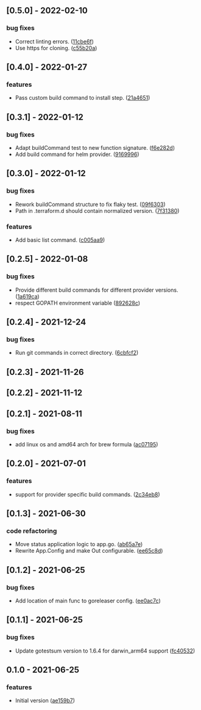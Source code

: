 
<a name="0.5.0"></a>
## [0.5.0] - 2022-02-10
### bug fixes
- Correct linting errors. ([11cbe6f](https://github.com/kreuzwerker/m1-terraform-provider-helper/commit/11cbe6ff29ab2c56fd800e743a02f60a69da5fe3))
- Use https for cloning. ([c55b20a](https://github.com/kreuzwerker/m1-terraform-provider-helper/commit/c55b20aa2b03edb986bd200c4f58e84b3065f0b3))


<a name="0.4.0"></a>
## [0.4.0] - 2022-01-27
### features
- Pass custom build command to install step. ([21a4651](https://github.com/kreuzwerker/m1-terraform-provider-helper/commit/21a46511541c24ecea0c2d3bb9d7b9916b41a8a9))


<a name="0.3.1"></a>
## [0.3.1] - 2022-01-12
### bug fixes
- Adapt buildCommand test to new function signature. ([f6e282d](https://github.com/kreuzwerker/m1-terraform-provider-helper/commit/f6e282dc6258f31cc5343035201993dd249c8920))
- Add build command for helm provider. ([9169996](https://github.com/kreuzwerker/m1-terraform-provider-helper/commit/91699965f1c01d68109edfa9a2fdbc48c6f4f9d3))


<a name="0.3.0"></a>
## [0.3.0] - 2022-01-12
### bug fixes
- Rework buildCommand structure to fix flaky test. ([09f6303](https://github.com/kreuzwerker/m1-terraform-provider-helper/commit/09f63039b501319d48a8c8765254735f6e2e4f1e))
- Path in .terraform.d should contain normalized version. ([7f31380](https://github.com/kreuzwerker/m1-terraform-provider-helper/commit/7f3138028e17f081c7d454291e31d81507af6461))

### features
- Add basic list command. ([c005aa9](https://github.com/kreuzwerker/m1-terraform-provider-helper/commit/c005aa90a2eb9c3aa44ce02c0e03756cc0c11a5b))


<a name="0.2.5"></a>
## [0.2.5] - 2022-01-08
### bug fixes
- Provide different build commands for different provider versions. ([1a619ca](https://github.com/kreuzwerker/m1-terraform-provider-helper/commit/1a619caa969e6909e87d07749c112ee866c1bbf3))
- respect GOPATH environment variable ([892628c](https://github.com/kreuzwerker/m1-terraform-provider-helper/commit/892628cd3e8aed66fc1a3142ce15687d53f798a6))


<a name="0.2.4"></a>
## [0.2.4] - 2021-12-24
### bug fixes
- Run git commands in correct directory. ([6cbfcf2](https://github.com/kreuzwerker/m1-terraform-provider-helper/commit/6cbfcf23d386c61841d760f040abbfc44b91b9b7))


<a name="0.2.3"></a>
## [0.2.3] - 2021-11-26

<a name="0.2.2"></a>
## [0.2.2] - 2021-11-12

<a name="0.2.1"></a>
## [0.2.1] - 2021-08-11
### bug fixes
- add linux os and amd64 arch for brew formula ([ac07195](https://github.com/kreuzwerker/m1-terraform-provider-helper/commit/ac0719515d3cd66d6585c7aa5c74d7416fc0d88c))


<a name="0.2.0"></a>
## [0.2.0] - 2021-07-01
### features
- support for provider specific build commands. ([2c34eb8](https://github.com/kreuzwerker/m1-terraform-provider-helper/commit/2c34eb86756d5c2208258e0cadabf273bd64cba5))


<a name="0.1.3"></a>
## [0.1.3] - 2021-06-30
### code refactoring
- Move status application logic to app.go. ([ab65a7e](https://github.com/kreuzwerker/m1-terraform-provider-helper/commit/ab65a7e2a9f8a0c977dc3a2c70951155016a5a90))
- Rewrite App.Config and make Out configurable. ([ee65c8d](https://github.com/kreuzwerker/m1-terraform-provider-helper/commit/ee65c8d7cf7bc409612dd37547569af0c953f724))


<a name="0.1.2"></a>
## [0.1.2] - 2021-06-25
### bug fixes
- Add location of main func to goreleaser config. ([ee0ac7c](https://github.com/kreuzwerker/m1-terraform-provider-helper/commit/ee0ac7c7463d7db0efd10e7d84ab6e1f99f728e2))


<a name="0.1.1"></a>
## [0.1.1] - 2021-06-25
### bug fixes
- Update gotestsum version to 1.6.4 for darwin_arm64 support ([fc40532](https://github.com/kreuzwerker/m1-terraform-provider-helper/commit/fc40532e2bd793a412244f7661f255c45c8d5bf7))


<a name="0.1.0"></a>
## 0.1.0 - 2021-06-25
### features
- Initial version ([ae159b7](https://github.com/kreuzwerker/m1-terraform-provider-helper/commit/ae159b754681990f2339b95835f79452cb5fc455))

